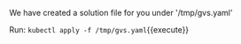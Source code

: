 We have created a solution file for you under '/tmp/gvs.yaml'

Run: ```kubectl apply -f /tmp/gvs.yaml```{{execute}}

